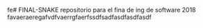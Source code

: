 fe# FINAL-SNAKE
repositorio para el fina de ing de software 2018
favaeraeregafvdfvaerrgfaerfssdfsadfasdfasdfasdf
